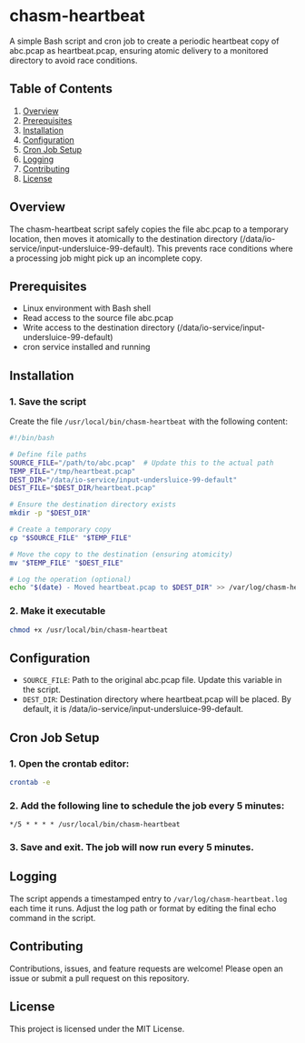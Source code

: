 # chasm-heartbeat

A simple Bash script and cron job to create a periodic heartbeat copy of abc.pcap as heartbeat.pcap, ensuring atomic delivery to a monitored directory to avoid race conditions.

## Table of Contents
1. [Overview](#overview)
2. [Prerequisites](#prerequisites)
3. [Installation](#installation)
4. [Configuration](#configuration)
5. [Cron Job Setup](#cron-job-setup)
6. [Logging](#logging)
7. [Contributing](#contributing)
8. [License](#license)

## Overview

The chasm-heartbeat script safely copies the file abc.pcap to a temporary location, then moves it atomically to the destination directory (/data/io-service/input-undersluice-99-default). This prevents race conditions where a processing job might pick up an incomplete copy.

## Prerequisites
- Linux environment with Bash shell
- Read access to the source file abc.pcap
- Write access to the destination directory (/data/io-service/input-undersluice-99-default)
- cron service installed and running

## Installation

### 1. Save the script
Create the file `/usr/local/bin/chasm-heartbeat` with the following content:

```bash
#!/bin/bash

# Define file paths
SOURCE_FILE="/path/to/abc.pcap"  # Update this to the actual path
TEMP_FILE="/tmp/heartbeat.pcap"
DEST_DIR="/data/io-service/input-undersluice-99-default"
DEST_FILE="$DEST_DIR/heartbeat.pcap"

# Ensure the destination directory exists
mkdir -p "$DEST_DIR"

# Create a temporary copy
cp "$SOURCE_FILE" "$TEMP_FILE"

# Move the copy to the destination (ensuring atomicity)
mv "$TEMP_FILE" "$DEST_FILE"

# Log the operation (optional)
echo "$(date) - Moved heartbeat.pcap to $DEST_DIR" >> /var/log/chasm-heartbeat.log
```

### 2. Make it executable
```bash
chmod +x /usr/local/bin/chasm-heartbeat
```

## Configuration
- `SOURCE_FILE`: Path to the original abc.pcap file. Update this variable in the script.
- `DEST_DIR`: Destination directory where heartbeat.pcap will be placed. By default, it is /data/io-service/input-undersluice-99-default.

## Cron Job Setup

### 1. Open the crontab editor:
```bash
crontab -e
```

### 2. Add the following line to schedule the job every 5 minutes:
```
*/5 * * * * /usr/local/bin/chasm-heartbeat
```

### 3. Save and exit. The job will now run every 5 minutes.

## Logging

The script appends a timestamped entry to `/var/log/chasm-heartbeat.log` each time it runs. Adjust the log path or format by editing the final echo command in the script.

## Contributing

Contributions, issues, and feature requests are welcome! Please open an issue or submit a pull request on this repository.

## License

This project is licensed under the MIT License.
